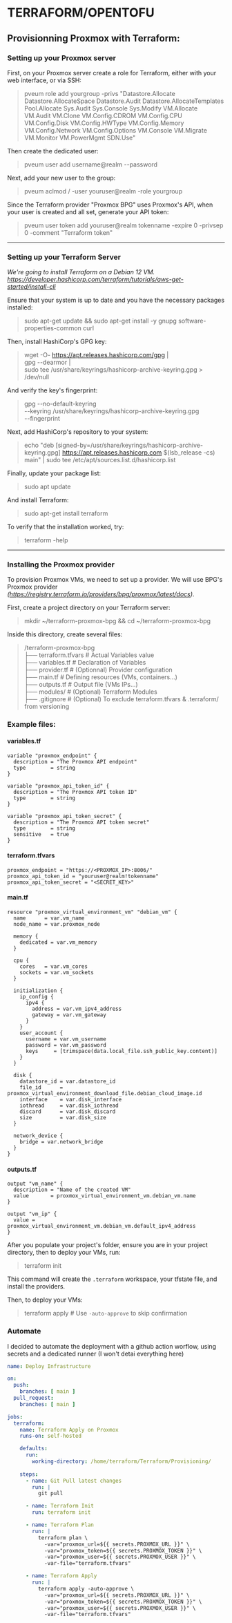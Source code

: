# TERRAFORM/OPENTOFU

## Provisionning Proxmox with Terraform:
### Setting up your Proxmox server

First, on your Proxmox server create a role for Terraform, either with your web interface, or via SSH:

> pveum role add yourgroup -privs "Datastore.Allocate Datastore.AllocateSpace Datastore.Audit Datastore.AllocateTemplates Pool.Allocate Sys.Audit Sys.Console Sys.Modify VM.Allocate VM.Audit VM.Clone VM.Config.CDROM VM.Config.CPU VM.Config.Disk VM.Config.HWType VM.Config.Memory VM.Config.Network VM.Config.Options VM.Console VM.Migrate VM.Monitor VM.PowerMgmt SDN.Use"

Then create the dedicated user:

> pveum user add username@realm --password <password>

Next, add your new user to the group:

> pveum aclmod / -user youruser@realm -role yourgroup

Since the Terraform provider "Proxmox BPG" uses Proxmox's API, when your user is created and all set, generate your API token:

> pveum user token add youruser@realm tokenname -expire 0 -privsep 0 -comment "Terraform token"

---
### Setting up your Terraform Server
*We're going to install Terraform on a Debian 12 VM.* \
*https://developer.hashicorp.com/terraform/tutorials/aws-get-started/install-cli*

Ensure that your system is up to date and you have the necessary packages installed:
> sudo apt-get update && sudo apt-get install -y gnupg software-properties-common curl

Then, install HashiCorp's GPG key:
> wget -O- https://apt.releases.hashicorp.com/gpg | \
  gpg --dearmor | \
  sudo tee /usr/share/keyrings/hashicorp-archive-keyring.gpg > /dev/null

And verify the key's fingerprint:
> gpg --no-default-keyring \
  --keyring /usr/share/keyrings/hashicorp-archive-keyring.gpg \
  --fingerprint

Next, add HashiCorp's repository to your system:
> echo "deb [signed-by=/usr/share/keyrings/hashicorp-archive-keyring.gpg] https://apt.releases.hashicorp.com $(lsb_release -cs) main" | sudo tee /etc/apt/sources.list.d/hashicorp.list

Finally, update your package list:
> sudo apt update

And install Terraform:
> sudo apt-get install terraform

To verify that the installation worked, try:
> terraform -help

---
### Installing the Proxmox provider
To provision Proxmox VMs, we need to set up a provider. We will use BPG's Proxmox provider *(https://registry.terraform.io/providers/bpg/proxmox/latest/docs)*.

First, create a project directory on your Terraform server:
> mkdir ~/terraform-proxmox-bpg && cd ~/terraform-proxmox-bpg

Inside this directory, create several files:
>
> /terraform-proxmox-bpg \
> ├── terraform.tfvars         # Actual Variables value \
> ├── variables.tf             # Declaration of Variables \
> ├── provider.tf              # (Optionnal) Provider configuration \
> ├── main.tf                  # Defining resources (VMs, containers...) \
> ├── outputs.tf               # Output file (VMs IPs...) \
> ├── modules/                 # (Optional) Terraform Modules \
> ├── .gitignore               # (Optional) To exclude terraform.tfvars & .terraform/ from versioning

### Example files:

#### variables.tf
```hcl
variable "proxmox_endpoint" {
  description = "The Proxmox API endpoint"
  type        = string
}

variable "proxmox_api_token_id" {
  description = "The Proxmox API token ID"
  type        = string
}

variable "proxmox_api_token_secret" {
  description = "The Proxmox API token secret"
  type        = string
  sensitive   = true
}
```

#### terraform.tfvars
```hcl
proxmox_endpoint = "https://<PROXMOX_IP>:8006/"
proxmox_api_token_id = "youruser@realm!tokenname"
proxmox_api_token_secret = "<SECRET_KEY>"
```

#### main.tf
```hcl
resource "proxmox_virtual_environment_vm" "debian_vm" {
  name      = var.vm_name
  node_name = var.proxmox_node

  memory {
    dedicated = var.vm_memory
  }

  cpu {
    cores   = var.vm_cores
    sockets = var.vm_sockets
  }

  initialization {
    ip_config {
      ipv4 {
        address = var.vm_ipv4_address
        gateway = var.vm_gateway
      }
    }
    user_account {
      username = var.vm_username
      password = var.vm_password
      keys     = [trimspace(data.local_file.ssh_public_key.content)]
    }
  }

  disk {
    datastore_id = var.datastore_id
    file_id      = proxmox_virtual_environment_download_file.debian_cloud_image.id
    interface    = var.disk_interface
    iothread     = var.disk_iothread
    discard      = var.disk_discard
    size         = var.disk_size
  }

  network_device {
    bridge = var.network_bridge
  }
}
```

#### outputs.tf
```hcl
output "vm_name" {
  description = "Name of the created VM"
  value       = proxmox_virtual_environment_vm.debian_vm.name
}

output "vm_ip" {
  value = proxmox_virtual_environment_vm.debian_vm.default_ipv4_address
}
```

After you populate your project's folder, ensure you are in your project directory, then to deploy your VMs, run:

> terraform init

This command will create the `.terraform` workspace, your tfstate file, and install the providers.

Then, to deploy your VMs:
> terraform apply # Use `-auto-approve` to skip confirmation

### Automate

I decided to automate the deployment with a github action worflow, using secrets and a dedicated runner (I won't detai everything here) 

```yml
name: Deploy Infrastructure

on:
  push:
    branches: [ main ]
  pull_request:
    branches: [ main ]

jobs:
  terraform:
    name: Terraform Apply on Proxmox
    runs-on: self-hosted

    defaults:
      run:
        working-directory: /home/terraform/Terraform/Provisioning/ 
    
    steps:
      - name: Git Pull latest changes
        run: |
          git pull

      - name: Terraform Init
        run: terraform init

      - name: Terraform Plan
        run: |
          terraform plan \
            -var="proxmox_url=${{ secrets.PROXMOX_URL }}" \
            -var="proxmox_token=${{ secrets.PROXMOX_TOKEN }}" \
            -var="proxmox_user=${{ secrets.PROXMOX_USER }}" \
            -var-file="terraform.tfvars"

      - name: Terraform Apply
        run: |
          terraform apply -auto-approve \
            -var="proxmox_url=${{ secrets.PROXMOX_URL }}" \
            -var="proxmox_token=${{ secrets.PROXMOX_TOKEN }}" \
            -var="proxmox_user=${{ secrets.PROXMOX_USER }}" \
            -var-file="terraform.tfvars"
```